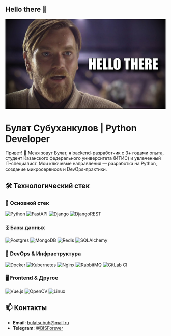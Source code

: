 ## Hello there 👋

![Kenobi](image.png)

# Булат Субуханкулов | Python Developer

Привет! 👋 Меня зовут Булат, я backend-разработчик с 3+ годами опыта, студент Казанского федерального университета (ИТИС) и увлеченный IT-специалист. Мои ключевые направления — разработка на Python, создание микросервисов и DevOps-практики.


## 🛠 Технологический стек

### 🔧 Основной стек

![Python](https://img.shields.io/badge/python-3670A0?style=for-the-badge&logo=python&logoColor=ffdd54)
![FastAPI](https://img.shields.io/badge/FastAPI-005571?style=for-the-badge&logo=fastapi)
![Django](https://img.shields.io/badge/django-%23092E20.svg?style=for-the-badge&logo=django&logoColor=white)
![DjangoREST](https://img.shields.io/badge/DJANGO-REST-ff1709?style=for-the-badge&logo=django&logoColor=white&color=ff1709&labelColor=gray)

### 🗄️ Базы данных

![Postgres](https://img.shields.io/badge/postgres-%23316192.svg?style=for-the-badge&logo=postgresql&logoColor=white)
![MongoDB](https://img.shields.io/badge/MongoDB-%234ea94b.svg?style=for-the-badge&logo=mongodb&logoColor=white)
![Redis](https://img.shields.io/badge/redis-%23DD0031.svg?style=for-the-badge&logo=redis&logoColor=white)
![SQLAlchemy](https://img.shields.io/badge/sqlalchemy-%2307405e.svg?style=for-the-badge&logo=sqlite&logoColor=white)

### 🐳 DevOps & Инфраструктура

![Docker](https://img.shields.io/badge/docker-%230db7ed.svg?style=for-the-badge&logo=docker&logoColor=white)
![Kubernetes](https://img.shields.io/badge/kubernetes-%23326ce5.svg?style=for-the-badge&logo=kubernetes&logoColor=white)
![Nginx](https://img.shields.io/badge/nginx-%23009639.svg?style=for-the-badge&logo=nginx&logoColor=white)
![RabbitMQ](https://img.shields.io/badge/Rabbitmq-FF6600?style=for-the-badge&logo=rabbitmq&logoColor=white)
![GitLab CI](https://img.shields.io/badge/GitLabCI-%23181717.svg?style=for-the-badge&logo=gitlab&logoColor=white)

### 🖥️ Frontend & Другое

![Vue.js](https://img.shields.io/badge/vuejs-%2335495e.svg?style=for-the-badge&logo=vuedotjs&logoColor=%234FC08D)
![OpenCV](https://img.shields.io/badge/opencv-%23white.svg?style=for-the-badge&logo=opencv&logoColor=white)
![Linux](https://img.shields.io/badge/Linux-FCC624?style=for-the-badge&logo=linux&logoColor=black)

## 📫 Контакты
- **Email**: bulatsubuh@mail.ru
- **Telegram**: [@BISForever](https://t.me/BISForever)